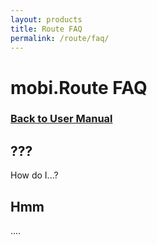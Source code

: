 ```yaml
---
layout: products
title: Route FAQ
permalink: /route/faq/
---
```


# mobi.Route FAQ

### [Back to User Manual](/route/)

## ???

How do I...?

## Hmm

....